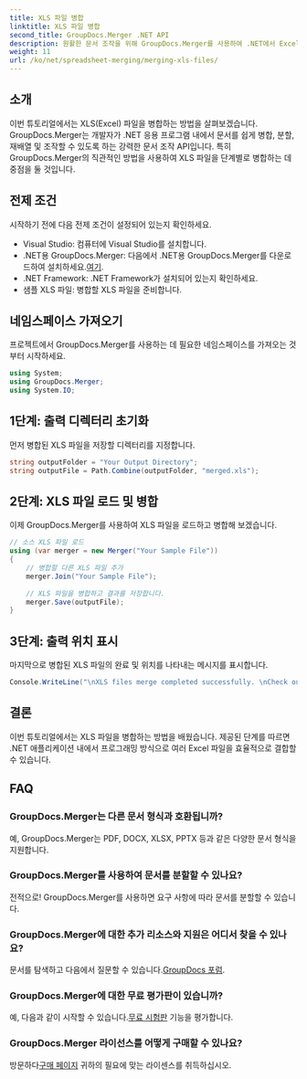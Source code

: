 ```yaml
---
title: XLS 파일 병합
linktitle: XLS 파일 병합
second_title: GroupDocs.Merger .NET API
description: 원활한 문서 조작을 위해 GroupDocs.Merger를 사용하여 .NET에서 Excel 파일을 병합하는 방법을 알아보세요. 단계별 튜토리얼을 따라해보세요.
weight: 11
url: /ko/net/spreadsheet-merging/merging-xls-files/
---
```

## 소개
이번 튜토리얼에서는 XLS(Excel) 파일을 병합하는 방법을 살펴보겠습니다. GroupDocs.Merger는 개발자가 .NET 응용 프로그램 내에서 문서를 쉽게 병합, 분할, 재배열 및 조작할 수 있도록 하는 강력한 문서 조작 API입니다. 특히 GroupDocs.Merger의 직관적인 방법을 사용하여 XLS 파일을 단계별로 병합하는 데 중점을 둘 것입니다.
## 전제 조건
시작하기 전에 다음 전제 조건이 설정되어 있는지 확인하세요.
- Visual Studio: 컴퓨터에 Visual Studio를 설치합니다.
-  .NET용 GroupDocs.Merger: 다음에서 .NET용 GroupDocs.Merger를 다운로드하여 설치하세요.[여기](https://releases.groupdocs.com/merger/net/).
- .NET Framework: .NET Framework가 설치되어 있는지 확인하세요.
- 샘플 XLS 파일: 병합할 XLS 파일을 준비합니다.

## 네임스페이스 가져오기
프로젝트에서 GroupDocs.Merger를 사용하는 데 필요한 네임스페이스를 가져오는 것부터 시작하세요.
```csharp
using System; 
using GroupDocs.Merger;
using System.IO;
```
## 1단계: 출력 디렉터리 초기화
먼저 병합된 XLS 파일을 저장할 디렉터리를 지정합니다.
```csharp
string outputFolder = "Your Output Directory";
string outputFile = Path.Combine(outputFolder, "merged.xls");
```
## 2단계: XLS 파일 로드 및 병합
이제 GroupDocs.Merger를 사용하여 XLS 파일을 로드하고 병합해 보겠습니다.
```csharp
// 소스 XLS 파일 로드
using (var merger = new Merger("Your Sample File"))
{
    // 병합할 다른 XLS 파일 추가
    merger.Join("Your Sample File");
    
    // XLS 파일을 병합하고 결과를 저장합니다.
    merger.Save(outputFile);
}
```
## 3단계: 출력 위치 표시
마지막으로 병합된 XLS 파일의 완료 및 위치를 나타내는 메시지를 표시합니다.
```csharp
Console.WriteLine("\nXLS files merge completed successfully. \nCheck output in {0}", outputFolder);
```

## 결론
이번 튜토리얼에서는 XLS 파일을 병합하는 방법을 배웠습니다. 제공된 단계를 따르면 .NET 애플리케이션 내에서 프로그래밍 방식으로 여러 Excel 파일을 효율적으로 결합할 수 있습니다.

## FAQ
### GroupDocs.Merger는 다른 문서 형식과 호환됩니까?
예, GroupDocs.Merger는 PDF, DOCX, XLSX, PPTX 등과 같은 다양한 문서 형식을 지원합니다.
### GroupDocs.Merger를 사용하여 문서를 분할할 수 있나요?
전적으로! GroupDocs.Merger를 사용하면 요구 사항에 따라 문서를 분할할 수 있습니다.
### GroupDocs.Merger에 대한 추가 리소스와 지원은 어디서 찾을 수 있나요?
문서를 탐색하고 다음에서 질문할 수 있습니다.[GroupDocs 포럼](https://forum.groupdocs.com/c/merger/32).
### GroupDocs.Merger에 대한 무료 평가판이 있습니까?
 예, 다음과 같이 시작할 수 있습니다.[무료 시험판](https://releases.groupdocs.com/) 기능을 평가합니다.
### GroupDocs.Merger 라이선스를 어떻게 구매할 수 있나요?
 방문하다[구매 페이지](https://purchase.groupdocs.com/buy) 귀하의 필요에 맞는 라이센스를 취득하십시오.